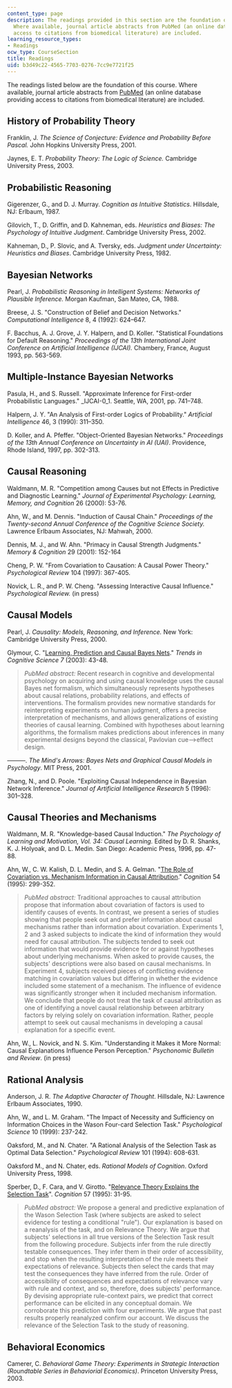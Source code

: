 ```yaml
---
content_type: page
description: The readings provided in this section are the foundation of this course.
  Where available, journal article abstracts from PubMed (an online database providing
  access to citations from biomedical literature) are included.
learning_resource_types:
- Readings
ocw_type: CourseSection
title: Readings
uid: b3d49c22-4565-7703-0276-7cc9e7721f25
---
```


The readings listed below are the foundation of this course. Where available, journal article abstracts from [PubMed](http://www.ncbi.nlm.nih.gov/entrez/query.fcgi?db=PubMed) (an online database providing access to citations from biomedical literature) are included.

History of Probability Theory
-----------------------------

Franklin, J. _The Science of Conjecture: Evidence and Probability Before Pascal._ John Hopkins University Press, 2001.

Jaynes, E. T. _Probability Theory: The Logic of Science._ Cambridge University Press, 2003.

Probabilistic Reasoning
-----------------------

Gigerenzer, G., and D. J. Murray. _Cognition as Intuitive Statistics_. Hillsdale, NJ: Erlbaum, 1987.

Gilovich, T., D. Griffin, and D. Kahneman, eds. _Heuristics and Biases: The Psychology of Intuitive Judgment_. Cambridge University Press, 2002.

Kahneman, D., P. Slovic, and A. Tversky, eds. _Judgment under Uncertainty: Heuristics and Biases_. Cambridge University Press, 1982.

Bayesian Networks
-----------------

Pearl, J. _Probabilistic Reasoning in Intelligent Systems: Networks of Plausible Inference._ Morgan Kaufman, San Mateo, CA, 1988.

Breese, J. S. "Construction of Belief and Decision Networks." _Computational Intelligence_ 8, 4 (1992): 624–647.

F. Bacchus, A. J. Grove, J. Y. Halpern, and D. Koller. "Statistical Foundations for Default Reasoning." _Proceedings of the 13th International Joint Conference on Artificial Intelligence (IJCAI)._ Chambery, France, August 1993, pp. 563-569.

Multiple-Instance Bayesian Networks
-----------------------------------

Pasula, H., and S. Russell. "Approximate Inference for First-order Probabilistic Languages." _IJCAI-0_1\. Seattle, WA, 2001, pp. 741–748.

Halpern, J. Y. "An Analysis of First-order Logics of Probability." _Artificial Intelligence_ 46, 3 (1990): 311–350.

D. Koller, and A. Pfeffer. "Object-Oriented Bayesian Networks." _Proceedings of the 13th Annual Conference on Uncertainty in AI (UAI)_. Providence, Rhode Island, 1997, pp. 302-313.

Causal Reasoning
----------------

Waldmann, M. R. "Competition among Causes but not Effects in Predictive and Diagnostic Learning." _Journal of Experimental Psychology: Learning, Memory, and Cognition_ 26 (2000): 53-76.

Ahn, W., and M. Dennis. "Induction of Causal Chain." _Proceedings of the Twenty-second Annual Conference of the Cognitive Science Society._ Lawrence Erlbaum Associates, NJ: Mahwah, 2000.

Dennis, M. J., and W. Ahn. "Primacy in Causal Strength Judgments." _Memory & Cognition_ 29 (2001): 152-164

Cheng, P. W. "From Covariation to Causation: A Causal Power Theory." _Psychological Review_ 104 (1997): 367-405.

Novick, L. R., and P. W. Cheng. "Assessing Interactive Causal Influence." _Psychological Review._ (in press)

Causal Models
-------------

Pearl, J. _Causality: Models, Reasoning, and Inference._ New York: Cambridge University Press, 2000.

Glymour, C. "[Learning, Prediction and Causal Bayes Nets](http://www.ncbi.nlm.nih.gov/entrez/query.fcgi?cmd=Retrieve&db=PubMed&dopt=Citation&list_uids=12517358)." _Trends in Cognitive Science 7_ (2003): 43-48.

> _PubMed abstract:_ Recent research in cognitive and developmental psychology on acquiring and using causal knowledge uses the causal Bayes net formalism, which simultaneously represents hypotheses about causal relations, probability relations, and effects of interventions. The formalism provides new normative standards for reinterpreting experiments on human judgment, offers a precise interpretation of mechanisms, and allows generalizations of existing theories of causal learning. Combined with hypotheses about learning algorithms, the formalism makes predictions about inferences in many experimental designs beyond the classical, Pavlovian cue-->effect design.

———. _The Mind's Arrows: Bayes Nets and Graphical Causal Models in Psychology_. MIT Press, 2001.

Zhang, N., and D. Poole. "Exploiting Causal Independence in Bayesian Network Inference." _Journal of Artificial Intelligence Research_ 5 (1996): 301–328.

Causal Theories and Mechanisms
------------------------------

Waldmann, M. R. "Knowledge-based Causal Induction." _The Psychology of Learning and Motivation, Vol. 34: Causal Learning._ Edited by D. R. Shanks, K. J. Holyoak, and D. L. Medin. San Diego: Academic Press, 1996, pp. 47-88.

Ahn, W., C. W. Kalish, D. L. Medin, and S. A. Gelman. "[The Role of Covariation vs. Mechanism Information in Causal Attribution](http://www.ncbi.nlm.nih.gov/entrez/query.fcgi?cmd=Retrieve&db=PubMed&dopt=Citation&list_uids=7720361)." _Cognition_ 54 (1995): 299-352.

> _PubMed abstract:_ Traditional approaches to causal attribution propose that information about covariation of factors is used to identify causes of events. In contrast, we present a series of studies showing that people seek out and prefer information about causal mechanisms rather than information about covariation. Experiments 1, 2 and 3 asked subjects to indicate the kind of information they would need for causal attribution. The subjects tended to seek out information that would provide evidence for or against hypotheses about underlying mechanisms. When asked to provide causes, the subjects' descriptions were also based on causal mechanisms. In Experiment 4, subjects received pieces of conflicting evidence matching in covariation values but differing in whether the evidence included some statement of a mechanism. The influence of evidence was significantly stronger when it included mechanism information. We conclude that people do not treat the task of causal attribution as one of identifying a novel causal relationship between arbitrary factors by relying solely on covariation information. Rather, people attempt to seek out causal mechanisms in developing a causal explanation for a specific event.

Ahn, W., L. Novick, and N. S. Kim. "Understanding it Makes it More Normal: Causal Explanations Influence Person Perception." _Psychonomic Bulletin and Review_. (in press)

Rational Analysis
-----------------

Anderson, J. R. _The Adaptive Character of Thought_. Hillsdale, NJ: Lawrence Erlbaum Associates, 1990.

Ahn, W., and L. M. Graham. "The Impact of Necessity and Sufficiency on Information Choices in the Wason Four-card Selection Task." _Psychological Science_ 10 (1999): 237-242.

Oaksford, M., and N. Chater. "A Rational Analysis of the Selection Task as Optimal Data Selection." _Psychological Review_ 101 (1994): 608-631.

Oaksford M., and N. Chater, eds. _Rational Models of Cognition_. Oxford University Press, 1998.

Sperber, D., F. Cara, and V. Girotto. "[Relevance Theory Explains the Selection Task](http://www.ncbi.nlm.nih.gov/entrez/query.fcgi?cmd=Retrieve&db=PubMed&dopt=Citation&list_uids=7587018)". _Cognition_ 57 (1995): 31-95.

> _PubMed abstract:_ We propose a general and predictive explanation of the Wason Selection Task (where subjects are asked to select evidence for testing a conditional "rule"). Our explanation is based on a reanalysis of the task, and on Relevance Theory. We argue that subjects' selections in all true versions of the Selection Task result from the following procedure. Subjects infer from the rule directly testable consequences. They infer them in their order of accessibility, and stop when the resulting interpretation of the rule meets their expectations of relevance. Subjects then select the cards that may test the consequences they have inferred from the rule. Order of accessibility of consequences and expectations of relevance vary with rule and context, and so, therefore, does subjects' performance. By devising appropriate rule-context pairs, we predict that correct performance can be elicited in any conceptual domain. We corroborate this prediction with four experiments. We argue that past results properly reanalyzed confirm our account. We discuss the relevance of the Selection Task to the study of reasoning.

Behavioral Economics
--------------------

Camerer, C. _Behavioral Game Theory: Experiments in Strategic Interaction (Roundtable Series in Behaviorial Economics)_. Princeton University Press, 2003.